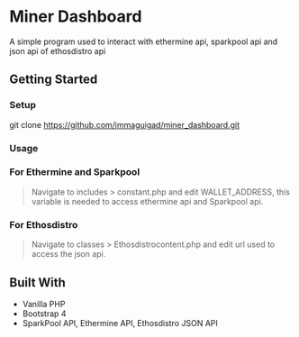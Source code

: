 # Miner Dashboard

A simple program used to interact with ethermine api, sparkpool api and json api of ethosdistro api

## Getting Started
### Setup
git clone https://github.com/jmmaguigad/miner_dashboard.git

### Usage
### For Ethermine and Sparkpool
> Navigate to includes > constant.php and edit WALLET_ADDRESS, this variable is needed to access ethermine api and Sparkpool api.

### For Ethosdistro
> Navigate to classes > Ethosdistrocontent.php and edit url used to access the json api.

## Built With
* Vanilla PHP
* Bootstrap 4
* SparkPool API, Ethermine API, Ethosdistro JSON API